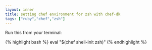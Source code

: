 ```yaml
---
layout: inner
title: setting chef environment for zsh with chef-dk
tags: ["ruby","chef","zsh"]
---
```

Run this from your terminal:

{% highlight bash %}
eval "$(chef shell-init zsh)"
{% endhighlight %}
